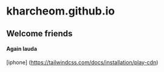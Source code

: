 # kharcheom.github.io
## Welcome friends
#### Again lauda
[iphone] (https://tailwindcss.com/docs/installation/play-cdn)
